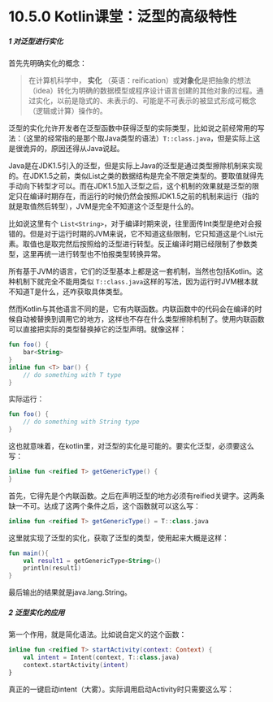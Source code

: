 # 10.5.0 Kotlin课堂：泛型的高级特性

##### 1 对泛型进行实化

首先先明确实化的概念：

> 在计算机科学中， **实化** （英语：reification）或**对象化**是把抽象的想法（idea）转化为明确的数据模型或程序设计语言创建的其他对象的过程。通过实化，以前是隐式的、未表示的、可能是不可表示的被显式形成可概念（逻辑或计算）操作的。

泛型的实化允许开发者在泛型函数中获得泛型的实际类型，比如说之前经常用的写法：（这里的经常指的是那个取Java类型的语法）`T::class.java`，但是实际上这是很诡异的，原因还得从Java说起。

Java是在JDK1.5引入的泛型，但是实际上Java的泛型是通过类型擦除机制来实现的。在JDK1.5之前，类似List之类的数据结构是完全不限定类型的。要取值就得先手动向下转型才可以。而在JDK1.5加入泛型之后，这个机制的效果就是泛型的限定只在编译时期存在，而运行的时候仍然会按照JDK1.5之前的机制来运行（指的就是取值然后转型），JVM是完全不知道这个泛型是什么的。

比如说这里有个 `List<String>`，对于编译时期来说，往里面传Int类型是绝对会报错的。但是对于运行时期的JVM来说，它不知道这些限制，它只知道这是个List元素。取值也是取完然后按照给的泛型进行转型。反正编译时期已经限制了参数类型，这里再统一进行转型也不怕报类型转换异常。

所有基于JVM的语言，它们的泛型基本上都是这一套机制，当然也包括Kotlin。这种机制下就完全不能用类似 `T::class.java`这样的写法，因为运行时JVM根本就不知道T是什么，还咋获取具体类型。

然而Kotlin与其他语言不同的是，它有内联函数。内联函数中的代码会在编译的时候自动被替换到调用它的地方，这样也不存在什么类型擦除机制了。使用内联函数可以直接把实际的类型替换掉它的泛型声明。就像这样：

```kotlin
fun foo() {
	bar<String>
}
inline fun <T> bar() {
	// do something with T type
}
```

实际运行：

```kotlin
fun foo() {
	// do something with String type
}
```

这也就意味着，在kotlin里，对泛型的实化是可能的。要实化泛型，必须要这么写：

```kotlin
inline fun <reified T> getGenericType() {
}
```

首先，它得先是个内联函数。之后在声明泛型的地方必须有reified关键字。这两条缺一不可。达成了这两个条件之后，这个函数就可以这么写：

```kotlin
inline fun <reified T> getGenericType() = T::class.java
```

这里就实现了泛型的实化，获取了泛型的类型，使用起来大概是这样：

```kotlin
fun main(){
    val result1 = getGenericType<String>()
    println(result1)
}
```

最后输出的结果就是java.lang.String。

##### 2 泛型实化的应用

第一个作用，就是简化语法。比如说自定义的这个函数：

```kotlin
inline fun <reified T> startActivity(context: Context) {
    val intent = Intent(context, T::class.java)
    context.startActivity(intent)
}
```

真正的一键启动intent（大雾）。实际调用启动Activity时只需要这么写：
